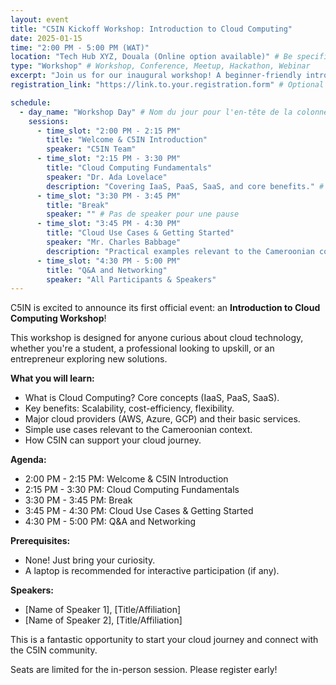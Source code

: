 ```yaml
---
layout: event
title: "C5IN Kickoff Workshop: Introduction to Cloud Computing"
date: 2025-01-15 
time: "2:00 PM - 5:00 PM (WAT)"
location: "Tech Hub XYZ, Douala (Online option available)" # Be specific
type: "Workshop" # Workshop, Conference, Meetup, Hackathon, Webinar
excerpt: "Join us for our inaugural workshop! A beginner-friendly introduction to the core concepts of cloud computing, its benefits, and key players."
registration_link: "https://link.to.your.registration.form" # Optional

schedule:
  - day_name: "Workshop Day" # Nom du jour pour l'en-tête de la colonne
    sessions:
      - time_slot: "2:00 PM - 2:15 PM"
        title: "Welcome & C5IN Introduction"
        speaker: "C5IN Team"
      - time_slot: "2:15 PM - 3:30 PM"
        title: "Cloud Computing Fundamentals"
        speaker: "Dr. Ada Lovelace"
        description: "Covering IaaS, PaaS, SaaS, and core benefits." # Optionnel
      - time_slot: "3:30 PM - 3:45 PM"
        title: "Break"
        speaker: "" # Pas de speaker pour une pause
      - time_slot: "3:45 PM - 4:30 PM"
        title: "Cloud Use Cases & Getting Started"
        speaker: "Mr. Charles Babbage"
        description: "Practical examples relevant to the Cameroonian context." # Optionnel
      - time_slot: "4:30 PM - 5:00 PM"
        title: "Q&A and Networking"
        speaker: "All Participants & Speakers"
---
```


C5IN is excited to announce its first official event: an **Introduction to Cloud Computing Workshop**!

This workshop is designed for anyone curious about cloud technology, whether you're a student, a professional looking to upskill, or an entrepreneur exploring new solutions.

**What you will learn:**
*   What is Cloud Computing? Core concepts (IaaS, PaaS, SaaS).
*   Key benefits: Scalability, cost-efficiency, flexibility.
*   Major cloud providers (AWS, Azure, GCP) and their basic services.
*   Simple use cases relevant to the Cameroonian context.
*   How C5IN can support your cloud journey.

**Agenda:**
*   2:00 PM - 2:15 PM: Welcome & C5IN Introduction
*   2:15 PM - 3:30 PM: Cloud Computing Fundamentals
*   3:30 PM - 3:45 PM: Break
*   3:45 PM - 4:30 PM: Cloud Use Cases & Getting Started
*   4:30 PM - 5:00 PM: Q&A and Networking

**Prerequisites:**
*   None! Just bring your curiosity.
*   A laptop is recommended for interactive participation (if any).

**Speakers:**
*   [Name of Speaker 1], [Title/Affiliation]
*   [Name of Speaker 2], [Title/Affiliation]

This is a fantastic opportunity to start your cloud journey and connect with the C5IN community.

Seats are limited for the in-person session. Please register early!